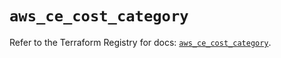 # `aws_ce_cost_category`

Refer to the Terraform Registry for docs: [`aws_ce_cost_category`](https://registry.terraform.io/providers/hashicorp/aws/5.72.0/docs/resources/ce_cost_category).
